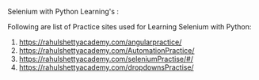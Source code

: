 Selenium with Python Learning's :

Following are list of Practice sites used for Learning Selenium with Python:
1) https://rahulshettyacademy.com/angularpractice/
2) https://rahulshettyacademy.com/AutomationPractice/
3) https://rahulshettyacademy.com/seleniumPractise/#/
4) https://rahulshettyacademy.com/dropdownsPractise/